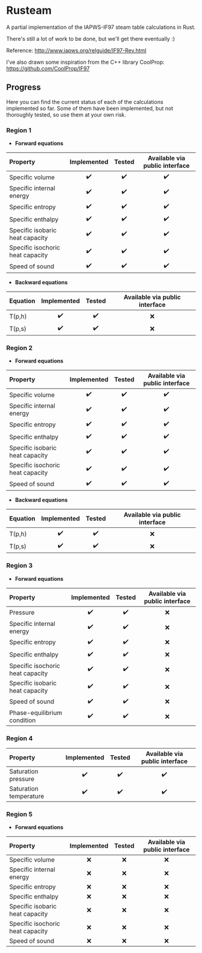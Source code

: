 # Rusteam

A partial implementation of the IAPWS-IF97 steam table calculations in Rust.

There's still a lot of work to be done, but we'll get there eventually :)

Reference: http://www.iapws.org/relguide/IF97-Rev.html

I've also drawn some inspiration from the C++ library CoolProp: https://github.com/CoolProp/IF97

## Progress

Here you can find the current status of each of the calculations implemented so far. Some of them have been implemented, but not thoroughly tested, so use them at your own risk.

### Region 1

- **Forward equations**

| Property | Implemented | Tested | Available via public interface |
|:---------|:--------------:|:-------:|:-------:|
|Specific volume                 |:heavy_check_mark:| :heavy_check_mark: | :heavy_check_mark: |
|Specific internal energy        |:heavy_check_mark:| :heavy_check_mark: | :heavy_check_mark: |
|Specific entropy                |:heavy_check_mark:| :heavy_check_mark: | :heavy_check_mark: |
|Specific enthalpy               |:heavy_check_mark:| :heavy_check_mark: | :heavy_check_mark: |
|Specific isobaric heat capacity |:heavy_check_mark:| :heavy_check_mark: | :heavy_check_mark: |
|Specific isochoric heat capacity |:heavy_check_mark:| :heavy_check_mark: | :heavy_check_mark: |
|Speed of sound|:heavy_check_mark:| :heavy_check_mark: |  :heavy_check_mark: |

- **Backward equations**

| Equation | Implemented | Tested | Available via public interface |
|:---------|:--------------:|:-------:|:-------:|
|T(p,h)                 |:heavy_check_mark:| :heavy_check_mark: | :x: |
|T(p,s)                 |:heavy_check_mark:| :heavy_check_mark: | :x: |


### Region 2

- **Forward equations**

| Property | Implemented | Tested | Available via public interface |
|:---------|:--------------:|:-------:|:-------:|
|Specific volume                 |:heavy_check_mark:| :heavy_check_mark: | :heavy_check_mark: |
|Specific internal energy        |:heavy_check_mark:| :heavy_check_mark: | :heavy_check_mark: |
|Specific entropy                |:heavy_check_mark:| :heavy_check_mark: | :heavy_check_mark: |
|Specific enthalpy               |:heavy_check_mark:| :heavy_check_mark: | :heavy_check_mark: |
|Specific isobaric heat capacity |:heavy_check_mark:| :heavy_check_mark: | :heavy_check_mark: |
|Specific isochoric heat capacity |:heavy_check_mark:| :heavy_check_mark: | :heavy_check_mark: |
|Speed of sound |:heavy_check_mark:| :heavy_check_mark: |  :heavy_check_mark: |

- **Backward equations**

| Equation | Implemented | Tested | Available via public interface |
|:---------|:--------------:|:-------:|:-------:|
|T(p,h)                |:heavy_check_mark:| :heavy_check_mark: | :x: |
|T(p,s)                 |:heavy_check_mark:| :heavy_check_mark: | :x: |

### Region 3

- **Forward equations**

| Property | Implemented | Tested | Available via public interface |
|:---------|:--------------:|:-------:|:-------:|
|Pressure|:heavy_check_mark:| :heavy_check_mark: | :x: |
|Specific internal energy|:heavy_check_mark:| :heavy_check_mark: | :x: |
|Specific entropy|:heavy_check_mark:| :heavy_check_mark: | :x: |
|Specific enthalpy|:heavy_check_mark:| :heavy_check_mark: | :x: |
|Specific isochoric heat capacity |:heavy_check_mark:| :heavy_check_mark: | :x: |
|Specific isobaric heat capacity |:heavy_check_mark:| :heavy_check_mark: | :x: |
|Speed of sound |:heavy_check_mark:| :heavy_check_mark: | :x: |
|Phase-equilibrium condition|:heavy_check_mark:| :heavy_check_mark: | :x: |

### Region 4

| Property | Implemented | Tested | Available via public interface |
|:---------|:--------------:|:-------:|:-------:|
|Saturation pressure |:heavy_check_mark:| :heavy_check_mark: | :heavy_check_mark: |
|Saturation temperature |:heavy_check_mark:| :heavy_check_mark: | :heavy_check_mark: |

### Region 5

- **Forward equations**

| Property | Implemented | Tested | Available via public interface |
|:---------|:--------------:|:-------:|:-------:|
|Specific volume|:x:| :x: | :x: |
|Specific internal energy|:x:| :x: | :x: |
|Specific entropy|:x:| :x: | :x: |
|Specific enthalpy|:x:| :x: | :x: |
|Specific isobaric heat capacity |:x:| :x: | :x: |
|Specific isochoric heat capacity |:x:| :x: | :x: |
|Speed of sound |:x:| :x: | :x: |
